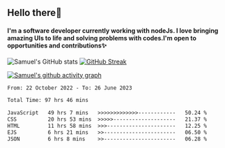 ## Hello there:wave:

#### I'm a software developer currently working with nodeJs. I love bringing amazing UIs to life and solving problems with codes.I'm open to opportunities and contributions:sparkles:


![Samuel's GitHub stats](https://github-readme-stats.vercel.app/api?username=SamuelIgwesi&show_icons=true&theme=radical)
[![GitHub Streak](https://streak-stats.demolab.com/?user=SamuelIgwesi)](https://git.io/streak-stats)

[![Samuel's github activity graph](https://github-readme-activity-graph.vercel.app/graph?username=SamuelIgwesi&theme=dracula)](https://github.com/SamuelIgwesi/github-readme-activity-graph)

<!--START_SECTION:waka-->

```txt
From: 22 October 2022 - To: 26 June 2023

Total Time: 97 hrs 46 mins

JavaScript   49 hrs 7 mins   >>>>>>>>>>>>>------------   50.24 %
CSS          20 hrs 53 mins  >>>>>--------------------   21.37 %
HTML         11 hrs 58 mins  >>>----------------------   12.25 %
EJS          6 hrs 21 mins   >>-----------------------   06.50 %
JSON         6 hrs 8 mins    >>-----------------------   06.28 %
```

<!--END_SECTION:waka-->
